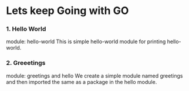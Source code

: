 # Lets keep Going with GO

### 1. Hello World
module: hello-world
This is simple hello-world module for printing hello-world.

### 2. Greeetings
module: greetings and hello
We create a simple module named greetings and then imported the same as a package in the hello module.